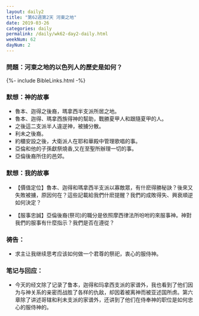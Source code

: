 ```yaml
---
layout: daily2
title: "第62週第2天 河東之地"
date: 2019-03-26
categories: daily
permalink: /daily/wk62-day2-daily.html
weekNum: 62
dayNum: 2
---
```


### 問題：河東之地的以色列人的歷史是如何？ 

{%- include BibleLinks.html -%}

### 默想：神的故事 
+ 魯本、迦得之後裔，瑪拿西半支派所居之地。  
+ 魯本、迦得、瑪拿西族得神的幫助，戰勝夏甲人和跟隨夏甲的人。  
+ 之後這二支派半人違逆神，被擄分散。  
+ 利未之後裔。  
+ 約櫃安設之後，大衛派人在耶和華殿中管理歌唱的事。  
+ 亞倫和他的子孫獻祭燒香,又在至聖所辦理一切的事。  
+ 亞倫後裔所住的邑郊。

### 默想：我的故事
+ 【價值定位】魯本、迦得和瑪拿西半支派以寡敵眾，有什麽得勝秘訣？後來又失敗被擄，原因何在？這些記載給我們什麽提醒？我們的成敗得失、興衰順逆如何決定？

+ 【服事忠誠】亞倫後裔(祭司)的職分是依照摩西律法所吩咐的來服事神。神對我們的服事有什麼指示？我們是否在遵從？

### 祷告：

+ 求主让我继续思考应该如何做一个君尊的祭祀，衷心的服侍神。

### 笔记与回应：

+ 今天的经文除了记录了鲁本，迦得和玛拿西支派的家谱外，我也看到了他们因为与神关系的亲密而战胜了各样的仇敌，却因着被离神而被亚述国所虏。第六章除了讲述哥辖和利未支派的家谱外，还讲到了他们在侍奉神的职位是如何忠心的服侍神的。
